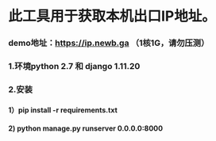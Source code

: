 # 此工具用于获取本机出口IP地址。
### demo地址：https://ip.newb.ga   （1核1G，请勿压测）
### 1.环境python 2.7 和 django 1.11.20
### 2.安装
#### 1）pip install -r requirements.txt
#### 2) python manage.py runserver 0.0.0.0:8000
